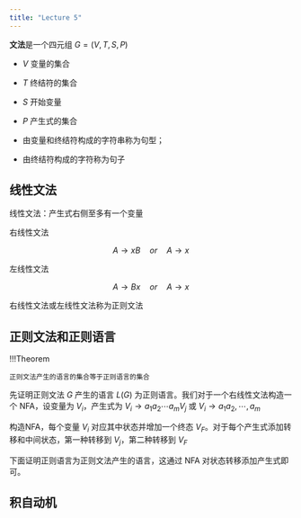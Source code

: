 ```yaml
---
title: "Lecture 5"
---
```


**文法**是一个四元组 $G = (V,T,S,P)$

- $V$ 变量的集合
- $T$ 终结符的集合
- $S$ 开始变量
- $P$ 产生式的集合

- 由变量和终结符构成的字符串称为句型；
- 由终结符构成的字符称为句子

## 线性文法

线性文法：产生式右侧至多有一个变量

右线性文法

$$ A \rightarrow xB \quad or \quad A \rightarrow x$$

左线性文法

$$ A \rightarrow Bx \quad or \quad A \rightarrow x $$

右线性文法或左线性文法称为正则文法

## 正则文法和正则语言

!!!Theorem

    正则文法产生的语言的集合等于正则语言的集合

先证明正则文法 $G$ 产生的语言 $L(G)$ 为正则语言。我们对于一个右线性文法构造一个 NFA，设变量为 $V_i$，产生式为 $V_i \to a_1a_2\cdots a_m V_j$ 或 $V_i \to a_1a_2,\cdots,a_m$

构造NFA，每个变量 $V_i$ 对应其中状态并增加一个终态 $V_F$。对于每个产生式添加转移和中间状态，第一种转移到 $V_j$，第二种转移到 $V_F$

下面证明正则语言为正则文法产生的语言，这通过 NFA 对状态转移添加产生式即可。

## 积自动机


